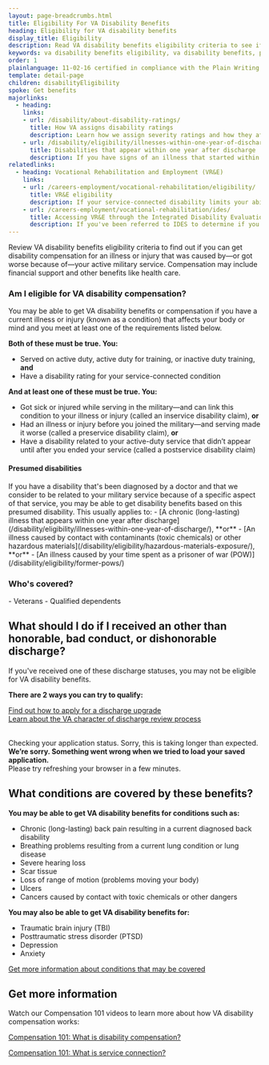 ```yaml
---
layout: page-breadcrumbs.html
title: Eligibility For VA Disability Benefits
heading: Eligibility for VA disability benefits
display_title: Eligibility
description: Read VA disability benefits eligibility criteria to see if you qualify for compensation for a presumptive disability or other service-connected conditions. A presumptive disability is an illness or injury we believe is related to military service. You can also learn more about dependent eligibility.
keywords: va disability benefits eligibility, va disability benefits, presumptive disability
order: 1
plainlanguage: 11-02-16 certified in compliance with the Plain Writing Act
template: detail-page
children: disabilityEligibility
spoke: Get benefits
majorlinks:
  - heading:
    links:
    - url: /disability/about-disability-ratings/
      title: How VA assigns disability ratings
      description: Learn how we assign severity ratings and how they affect your disability payments.
    - url: /disability/eligibility/illnesses-within-one-year-of-discharge/
      title: Disabilities that appear within one year after discharge
      description: If you have signs of an illness that started within a year after you were discharged from active service, find out if you can get disability benefits.
relatedlinks:
  - heading: Vocational Rehabilitation and Employment (VR&E)
    links:
    - url: /careers-employment/vocational-rehabilitation/eligibility/
      title: VR&E eligibility
      description: If your service-connected disability limits your ability to work or prevents you from working, find out if you can get VR&E benefits and services—like help exploring employment options and getting more training if required.
    - url: /careers-employment/vocational-rehabilitation/ides/
      title: Accessing VR&E through the Integrated Disability Evaluation System (IDES)
      description: If you've been referred to IDES to determine if you're medically unfit for duty due to a service-connected disability, find out how to access VR&E services as quickly as possible.
---
```

<div itemscope itemtype="http://schema.org/FAQPage">
<div itemprop="description"  class="va-introtext">

Review VA disability benefits eligibility criteria to find out if you can get disability compensation for an illness or injury that was caused by—or got worse because of—your active military service. Compensation may include financial support and other benefits like health care. 

</div>

<div class="feature" markdown="1">

<div itemscope itemtype="http://schema.org/Question">
<h3 itemprop="name">Am I eligible for VA disability compensation?</h3>
<div itemprop="acceptedAnswer" itemscope itemtype="http://schema.org/Answer">
<div itemprop="text">

You may be able to get VA disability benefits or compensation if you have a current illness or injury (known as a condition) that affects your body or mind and you meet at least one of the requirements listed below.

<b>Both of these must be true. You:</b>
- Served on active duty, active duty for training, or inactive duty training, <b>and</b>
- Have a disability rating for your service-connected condition

**And at least one of these must be true. You:**
- Got sick or injured while serving in the military—and can link this condition to your illness or injury (called an inservice disability claim), **or**
- Had an illness or injury before you joined the military—and serving made it worse (called a preservice disability claim), **or**
- Have a disability related to your active-duty service that didn’t appear until after you ended your service (called a postservice disability claim)

<h4>Presumed disabilities</h4>
If you have a disability that's been diagnosed by a doctor and that we consider to be related to your military service because of a specific aspect of that service, you may be able to get disability benefits based on this presumed disability. This usually applies to:
- [A chronic (long-lasting) illness that appears within one year after discharge](/disability/eligibility/illnesses-within-one-year-of-discharge/), **or**
- [An illness caused by contact with contaminants (toxic chemicals) or other hazardous materials](/disability/eligibility/hazardous-materials-exposure/), **or**
- [An illness caused by your time spent as a prisoner of war (POW)](/disability/eligibility/former-pows/)


<h3>Who's covered?</h3>
- Veterans
- Qualified dependents

</div>
</div>
</div>
</div>

## What should I do if I received an other than honorable, bad conduct, or dishonorable discharge?

If you've received one of these discharge statuses, you may not be eligible for VA disability benefits.

**There are 2 ways you can try to qualify:**

[Find out how to apply for a discharge upgrade](/discharge-upgrade-instructions/)<br/>
[Learn about the VA character of discharge review process](/discharge-upgrade-instructions/#other-options)


<div markdown="0"><br></div>
<div data-widget-type="disability-app-status" data-widget-timeout="20">
  <div class="loading-indicator-container">
    <div class="loading-indicator" role="progressbar" aria-valuetext="Checking your application status."></div>
    <span class="loading-indicator-message loading-indicator-message--normal">
      Checking your application status.
    </span>
    <span class="loading-indicator-message loading-indicator-message--slow vads-u-display--none" aria-hidden="true">
      Sorry, this is taking longer than expected.
    </span>
  </div>
  <span class="static-widget-content vads-u-display--none" aria-hidden="true"></span>
  <div class="usa-alert usa-alert-error sip-application-error vads-u-display--none" aria-hidden="true">
    <div class="usa-alert-body">
      <strong>We’re sorry. Something went wrong when we tried to load your saved application.</strong><br>Please try refreshing your browser in a few minutes.
    </div>
  </div>
</div>

<div itemscope itemtype="http://schema.org/Question">

<h2 itemprop="name">What conditions are covered by these benefits?</h2>
<div itemprop="acceptedAnswer" itemscope itemtype="http://schema.org/Answer">
<div itemprop="text">

**You may be able to get VA disability benefits for conditions such as:**
- Chronic (long-lasting) back pain resulting in a current diagnosed back disability
- Breathing problems resulting from a current lung condition or lung disease
- Severe hearing loss
- Scar tissue
- Loss of range of motion (problems moving your body)
- Ulcers
- Cancers caused by contact with toxic chemicals or other dangers

**You may also be able to get VA disability benefits for:**
- Traumatic brain injury (TBI)
- Posttraumatic stress disorder (PTSD)
- Depression
- Anxiety

[Get more information about conditions that may be covered](https://www.benefits.va.gov/compensation/dbq_ListBySymptom.asp)

## Get more information

Watch our Compensation 101 videos to learn more about how VA disability compensation works:

[Compensation 101: What is disability compensation?](https://www.youtube.com/watch?v=T3RodE0nGFc)

[Compensation 101: What is service connection?](https://www.youtube.com/watch?v=h4vKqUlrdys)


</div>
</div>
</div>
<div markdown="0"><br></div>
</div>
